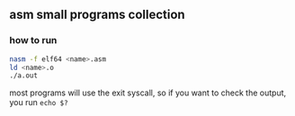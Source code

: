 ## asm small programs collection

### how to run
```sh
nasm -f elf64 <name>.asm
ld <name>.o
./a.out
```
most programs will use the exit syscall, so if you want to check the output, you run `echo $?`
